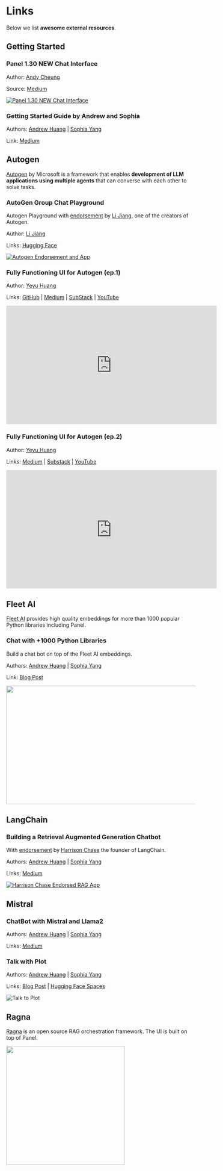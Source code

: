 # Links

Below we list **awesome external resources**.

## Getting Started

### Panel 1.30 NEW Chat Interface

Author: [Andy Cheung](https://twitter.com/andycheung0211)

Source: [Medium](https://medium.com/@andy456333/holoviz-panel-1-30-new-chat-interface-widget-d78c18f6e244)

[![Panel 1.30 NEW Chat Interface](https://miro.medium.com/v2/resize:fit:640/format:webp/1*Cz-zCwXBeXssMIshvf8bdg.png)](https://medium.com/@andy456333/holoviz-panel-1-30-new-chat-interface-widget-d78c18f6e244)

### Getting Started Guide by Andrew and Sophia

Authors: [Andrew Huang](https://twitter.com/IAteAnDrew1) | [Sophia Yang](https://twitter.com/sophiamyang)

Link: [Medium](https://sophiamyang.medium.com/how-to-build-your-own-panel-ai-chatbots-ef764f7f114e)

## Autogen

[Autogen](https://microsoft.github.io/autogen/) by Microsoft is  a framework that enables
**development of LLM applications using multiple agents** that can converse with each other to solve
tasks.

### AutoGen Group Chat Playground

Autogen Playground with [endorsement](https://x.com/jliisme/status/1727287346817810847?s=20) by [Li Jiang](https://x.com/jliisme), one of the creators of Autogen.

Author: [Li Jiang](https://x.com/jliisme)

Links: [Hugging Face](https://huggingface.co/spaces/thinkall/AutoGen_Playground)

[![Autogen Endorsement and App](assets/images/autogen-testimonial.png)](https://x.com/jliisme/status/1727287346817810847?s=20)

### Fully Functioning UI for Autogen (ep.1)

Author:  [Yeyu Huang](https://twitter.com/Yeyu2HUANG)

Links: [GitHub](https://github.com/yeyu2/Youtube_demos) | [Medium](https://levelup.gitconnected.com/how-to-create-a-web-ui-for-autogen-132df43fb2ed) | [SubStack](https://yeyu.substack.com/p/how-to-create-a-web-ui-for-autogen) | [YouTube](https://youtu.be/mFmPDyLlj1E?si=62I9vRUI_Y3wnfU1)

<iframe width="560" height="315" src="https://www.youtube.com/embed/mFmPDyLlj1E?si=kcYOMjBs3rTz5SRs" title="YouTube video player" frameborder="0" allow="accelerometer; autoplay; clipboard-write; encrypted-media; gyroscope; picture-in-picture; web-share" allowfullscreen></iframe>

### Fully Functioning UI for Autogen (ep.2)

Author:  [Yeyu Huang](https://twitter.com/Yeyu2HUANG)

Links: [Medium](https://levelup.gitconnected.com/autogens-full-function-ui-powered-by-panel-d00ddecc98ee) | [Substack](https://yeyu.substack.com/p/autogens-full-function-ui-powered?r=21aesy&utm_campaign=post&utm_medium=web) | [YouTube](https://youtu.be/9lSaRP9GLCY?si=RonvtyDOLQCpEOOm)

<iframe width="560" height="315" src="https://www.youtube.com/embed/9lSaRP9GLCY?si=EyqLx-lomgXxqJ-2" title="YouTube video player" frameborder="0" allow="accelerometer; autoplay; clipboard-write; encrypted-media; gyroscope; picture-in-picture; web-share" allowfullscreen></iframe>

## Fleet AI

[Fleet AI](https://twitter.com/fleet_ai) provides high quality embeddings for more than 1000 popular Python libraries including Panel.

### Chat with +1000 Python Libraries

Build a chat bot on top of the Fleet AI embeddings.

Authors: [Andrew Huang](https://twitter.com/IAteAnDrew1) | [Sophia Yang](https://twitter.com/sophiamyang)

Link: [Blog Post](https://blog.holoviz.org/posts/fleet_ai/)

[<img style="width:560px;height:315px" src="../assets/images/panel-chat-fleet-ai.jpg"></img>](https://blog.holoviz.org/posts/fleet_ai/)

## LangChain

### Building a Retrieval Augmented Generation Chatbot

With [endorsement](https://x.com/hwchase17/status/1730990206856437831?s=20) by [Harrison Chase](https://twitter.com/hwchase17) the founder of LangChain.

Authors: [Andrew Huang](https://twitter.com/IAteAnDrew1) | [Sophia Yang](https://twitter.com/sophiamyang)

Links: [Medium](https://sophiamyang.medium.com/building-a-retrieval-augmented-generation-chatbot-d567a24fcd14)

[![Harrison Chase Endorsed RAG App](assets/images/harrison-chase-testimonial.png)](https://sophiamyang.medium.com/building-a-retrieval-augmented-generation-chatbot-d567a24fcd14)

## Mistral

### ChatBot with Mistral and Llama2

Authors: [Andrew Huang](https://twitter.com/IAteAnDrew1) | [Sophia Yang](https://twitter.com/sophiamyang)

Links: [Medium](https://sophiamyang.medium.com/building-ai-chatbots-with-mistral-and-llama2-9c0f5abc296c)

### Talk with Plot

Authors: [Andrew Huang](https://twitter.com/IAteAnDrew1) | [Sophia Yang](https://twitter.com/sophiamyang)

Links: [Blog Post](https://blog.holoviz.org/posts/tweak-mpl-chat/) | [Hugging Face Spaces](https://huggingface.co/spaces/ahuang11/tweak-mpl-chat)

![Talk to Plot](https://blog.holoviz.org/posts/tweak-mpl-chat/images/app1.gif)

## Ragna

[Ragna](https://ragna.chat/) is an open source RAG orchestration framework. The UI is built on top of Panel.

[<img style="height:315px;" src="../assets/images/ragna-logo.png"></img>](https://ragna.chat/)
